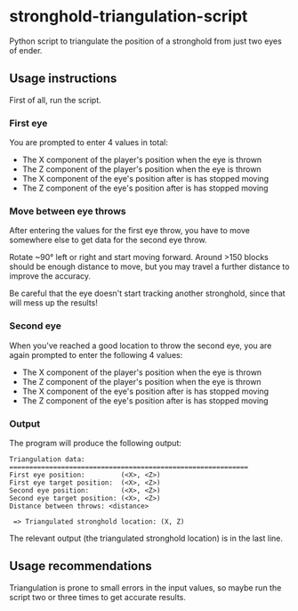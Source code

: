 # stronghold-triangulation-script

Python script to triangulate the position of a stronghold from just two eyes of ender.

## Usage instructions

First of all, run the script.

### First eye

You are prompted to enter 4 values in total:
- The X component of the player's position when the eye is thrown
- The Z component of the player's position when the eye is thrown
- The X component of the eye's position after is has stopped moving
- The Z component of the eye's position after is has stopped moving

### Move between eye throws

After entering the values for the first eye throw, you have to move somewhere else to get
data for the second eye throw.

Rotate ~90° left or right and start moving forward.
Around >150 blocks should be enough distance to move, but you may travel a further distance
to improve the accuracy.

Be careful that the eye doesn't start tracking another stronghold, since that will mess up the 
results!

### Second eye

When you've reached a good location to throw the second eye, you are again prompted to enter
the following 4 values:
- The X component of the player's position when the eye is thrown
- The Z component of the player's position when the eye is thrown
- The X component of the eye's position after is has stopped moving
- The Z component of the eye's position after is has stopped moving

### Output

The program will produce the following output:
```
Triangulation data:
============================================================
First eye position:         (<X>, <Z>)
First eye target position:  (<X>, <Z>)
Second eye position:        (<X>, <Z>)
Second eye target position: (<X>, <Z>)
Distance between throws: <distance>

 => Triangulated stronghold location: (X, Z)
```

The relevant output (the triangulated stronghold location) is in the last line.


## Usage recommendations

Triangulation is prone to small errors in the input values, so maybe run the script two or three
times to get accurate results.

